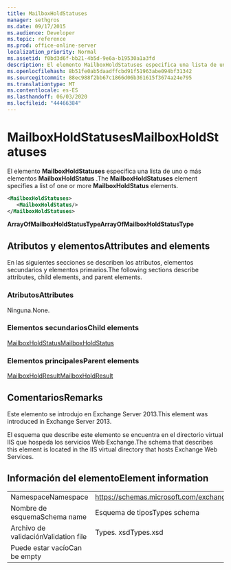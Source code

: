 ```yaml
---
title: MailboxHoldStatuses
manager: sethgros
ms.date: 09/17/2015
ms.audience: Developer
ms.topic: reference
ms.prod: office-online-server
localization_priority: Normal
ms.assetid: f0bd3d6f-bb21-4b5d-9e6a-b19530a1a3fd
description: El elemento MailboxHoldStatuses especifica una lista de uno o más elementos MailboxHoldStatus.
ms.openlocfilehash: 8b51fe0ab5daadffcbd91f51963abe094bf31342
ms.sourcegitcommit: 88ec988f2bb67c1866d06b361615f3674a24e795
ms.translationtype: MT
ms.contentlocale: es-ES
ms.lasthandoff: 06/03/2020
ms.locfileid: "44466384"
---
```

# <a name="mailboxholdstatuses"></a><span data-ttu-id="e354c-103">MailboxHoldStatuses</span><span class="sxs-lookup"><span data-stu-id="e354c-103">MailboxHoldStatuses</span></span>

<span data-ttu-id="e354c-104">El elemento **MailboxHoldStatuses** especifica una lista de uno o más elementos **MailboxHoldStatus** .</span><span class="sxs-lookup"><span data-stu-id="e354c-104">The **MailboxHoldStatuses** element specifies a list of one or more **MailboxHoldStatus** elements.</span></span> 
  
```XML
<MailboxHoldStatuses>
   <MailboxHoldStatus/>
</MailboxHoldStatuses>
```

<span data-ttu-id="e354c-105">**ArrayOfMailboxHoldStatusType**</span><span class="sxs-lookup"><span data-stu-id="e354c-105">**ArrayOfMailboxHoldStatusType**</span></span>

## <a name="attributes-and-elements"></a><span data-ttu-id="e354c-106">Atributos y elementos</span><span class="sxs-lookup"><span data-stu-id="e354c-106">Attributes and elements</span></span>

<span data-ttu-id="e354c-107">En las siguientes secciones se describen los atributos, elementos secundarios y elementos primarios.</span><span class="sxs-lookup"><span data-stu-id="e354c-107">The following sections describe attributes, child elements, and parent elements.</span></span>
  
### <a name="attributes"></a><span data-ttu-id="e354c-108">Atributos</span><span class="sxs-lookup"><span data-stu-id="e354c-108">Attributes</span></span>

<span data-ttu-id="e354c-109">Ninguna.</span><span class="sxs-lookup"><span data-stu-id="e354c-109">None.</span></span>
  
### <a name="child-elements"></a><span data-ttu-id="e354c-110">Elementos secundarios</span><span class="sxs-lookup"><span data-stu-id="e354c-110">Child elements</span></span>

[<span data-ttu-id="e354c-111">MailboxHoldStatus</span><span class="sxs-lookup"><span data-stu-id="e354c-111">MailboxHoldStatus</span></span>](mailboxholdstatus.md)
  
### <a name="parent-elements"></a><span data-ttu-id="e354c-112">Elementos principales</span><span class="sxs-lookup"><span data-stu-id="e354c-112">Parent elements</span></span>

[<span data-ttu-id="e354c-113">MailboxHoldResult</span><span class="sxs-lookup"><span data-stu-id="e354c-113">MailboxHoldResult</span></span>](mailboxholdresult.md)
  
## <a name="remarks"></a><span data-ttu-id="e354c-114">Comentarios</span><span class="sxs-lookup"><span data-stu-id="e354c-114">Remarks</span></span>

<span data-ttu-id="e354c-115">Este elemento se introdujo en Exchange Server 2013.</span><span class="sxs-lookup"><span data-stu-id="e354c-115">This element was introduced in Exchange Server 2013.</span></span>
  
<span data-ttu-id="e354c-116">El esquema que describe este elemento se encuentra en el directorio virtual IIS que hospeda los servicios Web Exchange.</span><span class="sxs-lookup"><span data-stu-id="e354c-116">The schema that describes this element is located in the IIS virtual directory that hosts Exchange Web Services.</span></span>
  
## <a name="element-information"></a><span data-ttu-id="e354c-117">Información del elemento</span><span class="sxs-lookup"><span data-stu-id="e354c-117">Element information</span></span>

|||
|:-----|:-----|
|<span data-ttu-id="e354c-118">Namespace</span><span class="sxs-lookup"><span data-stu-id="e354c-118">Namespace</span></span>  <br/> |https://schemas.microsoft.com/exchange/services/2006/types  <br/> |
|<span data-ttu-id="e354c-119">Nombre de esquema</span><span class="sxs-lookup"><span data-stu-id="e354c-119">Schema name</span></span>  <br/> |<span data-ttu-id="e354c-120">Esquema de tipos</span><span class="sxs-lookup"><span data-stu-id="e354c-120">Types schema</span></span>  <br/> |
|<span data-ttu-id="e354c-121">Archivo de validación</span><span class="sxs-lookup"><span data-stu-id="e354c-121">Validation file</span></span>  <br/> |<span data-ttu-id="e354c-122">Types. xsd</span><span class="sxs-lookup"><span data-stu-id="e354c-122">Types.xsd</span></span>  <br/> |
|<span data-ttu-id="e354c-123">Puede estar vacío</span><span class="sxs-lookup"><span data-stu-id="e354c-123">Can be empty</span></span>  <br/> ||
   

